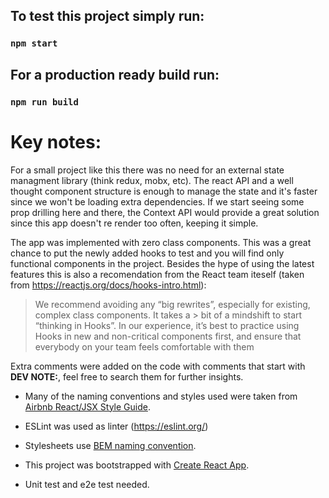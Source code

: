 ## To test this project simply run: 

### `npm start`

## For a production ready build run:

### `npm run build`

# Key notes:
For a small project like this there was no need for an external state managment library (think redux, mobx, etc). The react API and a well thought component structure is enough to manage the state and it's faster since we won't be loading extra dependencies. If we start seeing some prop drilling here and there, the Context API would provide a great solution since this app doesn't re render too often, keeping it simple.

The app was implemented with zero class components. This was a great chance to put the newly added hooks to test and you will find only functional components in the project. Besides the hype of using the latest features this is also a recomendation from the React team iteself (taken from https://reactjs.org/docs/hooks-intro.html):
> We recommend avoiding any “big rewrites”, especially for existing, complex class components. It takes a > bit of a mindshift to start “thinking in Hooks”. In our experience, it’s best to practice using Hooks 
> in new and non-critical components first, and ensure that everybody on your team feels comfortable with them

Extra comments were added on the code with comments that start with **DEV NOTE:**, feel free to search them for further insights.

* Many of the naming conventions and styles used were taken from [Airbnb React/JSX Style Guide](https://github.com/airbnb/javascript/tree/master/react).

* ESLint was used as linter (https://eslint.org/)

* Stylesheets use [BEM naming convention](http://getbem.com/).

* This project was bootstrapped with [Create React App](https://github.com/facebook/create-react-app).

* Unit test and e2e test needed.

